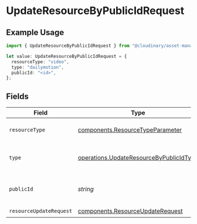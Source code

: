 # UpdateResourceByPublicIdRequest

## Example Usage

```typescript
import { UpdateResourceByPublicIdRequest } from "@cloudinary/asset-management/models/operations";

let value: UpdateResourceByPublicIdRequest = {
  resourceType: "video",
  type: "dailymotion",
  publicId: "<id>",
};
```

## Fields

| Field                                                                                              | Type                                                                                               | Required                                                                                           | Description                                                                                        |
| -------------------------------------------------------------------------------------------------- | -------------------------------------------------------------------------------------------------- | -------------------------------------------------------------------------------------------------- | -------------------------------------------------------------------------------------------------- |
| `resourceType`                                                                                     | [components.ResourceTypeParameter](../../models/components/resourcetypeparameter.md)               | :heavy_check_mark:                                                                                 | The type the of asset.                                                                             |
| `type`                                                                                             | [operations.UpdateResourceByPublicIdType](../../models/operations/updateresourcebypublicidtype.md) | :heavy_check_mark:                                                                                 | The delivery type of the asset.                                                                    |
| `publicId`                                                                                         | *string*                                                                                           | :heavy_check_mark:                                                                                 | The public ID of the asset to update.                                                              |
| `resourceUpdateRequest`                                                                            | [components.ResourceUpdateRequest](../../models/components/resourceupdaterequest.md)               | :heavy_check_mark:                                                                                 | N/A                                                                                                |